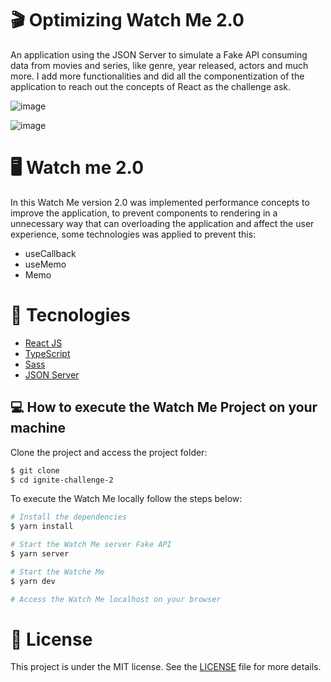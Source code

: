 # 🎬 Optimizing Watch Me 2.0

An application using the JSON Server to simulate a Fake API consuming data from movies and series, like genre, year released, actors and much more. I add more functionalities and did all the componentization of the application to reach out the concepts of React as the challenge ask.

![image](https://user-images.githubusercontent.com/56702492/177893444-58c921b3-c58c-4f22-86c4-ed7126df6684.png)

![image](https://user-images.githubusercontent.com/56702492/177893485-1f7d59bf-f00e-47b7-bf2a-87f9a4f1d909.png)

# 🖥️ Watch me 2.0

<p>In this Watch Me version 2.0 was implemented performance concepts to improve the application, to prevent components to rendering in a unnecessary way that can overloading the application and affect the user experience, some technologies was applied to prevent this:</p>

<ul>
  <li>
    useCallback
  </li>
  
  <li>
    useMemo
  </li>
  
  <li>
    Memo
  </li>
</ul>

# 🔧 Tecnologies
- [React JS](https://reactjs.org)
- [TypeScript](https://www.typescriptlang.org/)
- [Sass](https://sass-lang.com)
- [JSON Server](https://github.com/typicode/json-server)

## 💻 How to execute the Watch Me Project on your machine

Clone the project and access the project folder:
```bash
$ git clone 
$ cd ignite-challenge-2
```
To execute the Watch Me locally follow the steps below:
```bash
# Install the dependencies
$ yarn install

# Start the Watch Me server Fake API
$ yarn server

# Start the Watche Me 
$ yarn dev

# Access the Watch Me localhost on your browser
```

# 📝 License

This project is under the MIT license. See the [LICENSE](LICENSE.md) file for more details.
